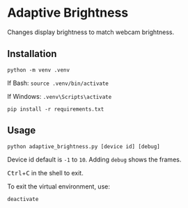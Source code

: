# Adaptive Brightness
Changes display brightness to match webcam brightness.

## Installation

```
python -m venv .venv
```

If Bash: `source .venv/bin/activate`

If Windows: `.venv\Scripts\activate`

```
pip install -r requirements.txt
```

## Usage
```
python adaptive_brightness.py [device id] [debug]
```
Device id default is `-1` to `10`.
Adding `debug` shows the frames.

<kbd>Ctrl</kbd>+<kbd>C</kbd> in the shell to exit.

To exit the virtual environment, use:
```
deactivate
```
